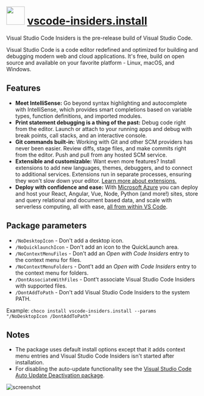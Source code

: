 # <img src="https://cdn.jsdelivr.net/gh/chocolatey-community/chocolatey-coreteampackages@2467e9b00946347a4b9c2a311bec52540fbb9f99/icons/vscode-insiders.png" width="48" height="48"/> [vscode-insiders.install](https://chocolatey.org/packages/vscode-insiders.install)

Visual Studio Code Insiders is the pre-release build of Visual Studio Code.

Visual Studio Code is a code editor redefined and optimized for building and debugging modern web and cloud applications. It's free, build on open source and available on your favorite platform - Linux, macOS, and Windows.

## Features

* **Meet IntelliSense:** Go beyond syntax highlighting and autocomplete with IntelliSense, which provides smart completions based on variable types, function definitions, and imported modules.
* **Print statement debugging is a thing of the past:** Debug code right from the editor. Launch or attach to your running apps and debug with break points, call stacks, and an interactive console.
* **Git commands built-in:** Working with Git and other SCM providers has never been easier. Review diffs, stage files, and make commits right from the editor. Push and pull from any hosted SCM service.
* **Extensible and customizable:** Want even more features? Install extensions to add new languages, themes, debuggers, and to connect to additional services. Extensions run in separate processes, ensuring they won't slow down your editor. [Learn more about extensions.](https://code.visualstudio.com/docs/editor/extension-gallery)
* **Deploy with confidence and ease:** With [Microsoft Azure](https://azure.microsoft.com/) you can deploy and host your React, Angular, Vue, Node, Python (and more!) sites, store and query relational and document based data, and scale with serverless computing, all with ease, [all from within VS Code](https://code.visualstudio.com/docs/azure/extensions).

## Package parameters

* `/NoDesktopIcon` - Don't add a desktop icon.
* `/NoQuicklaunchIcon` - Don't add an icon to the QuickLaunch area.
* `/NoContextMenuFiles` - Don't add an _Open with Code Insiders_ entry to the context menu for files.
* `/NoContextMenuFolders` - Dont't add an _Open with Code Insiders_ entry to the context menu for folders.
* `/DontAssociateWithFiles` - Dont't associate Visual Studio Code Insiders with supported files.
* `/DontAddToPath` - Don't add Visual Studio Code Insiders to the system PATH.

Example: `choco install vscode-insiders.install --params "/NoDesktopIcon /DontAddToPath"`

## Notes

* The package uses default install options except that it adds context menu entries and Visual Studio Code Insiders isn't started after installation.
* For disabling the auto-update functionality see the [Visual Studio Code Auto Update Deactivation package](https://chocolatey.org/packages/visualstudiocode-disableautoupdate).

![screenshot](https://cdn.jsdelivr.net/gh/chocolatey-community/chocolatey-coreteampackages@2467e9b00946347a4b9c2a311bec52540fbb9f99/automatic/vscode-insiders/screenshot.png)
